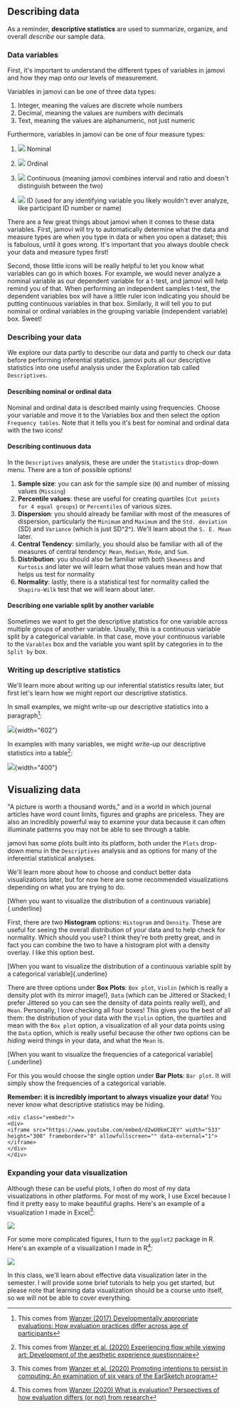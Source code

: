 ## Describing data

As a reminder, **descriptive statistics** are used to summarize, organize, and overall *describe* our sample data.

### Data variables

First, it's important to understand the different types of variables in jamovi and how they map onto our levels of measurement.

Variables in jamovi can be one of three data types:

1.  Integer, meaning the values are discrete whole numbers
2.  Decimal, meaning the values are numbers with decimals
3.  Text, meaning the values are alphanumeric, not just numeric

Furthermore, variables in jamovi can be one of four measure types:

1.  ![](images/03-jamovi/variable-nominal.png) Nominal

2.  ![](images/03-jamovi/variable-ordinal.png) Ordinal

3.  ![](images/03-jamovi/variable-continuous.png) Continuous (meaning jamovi combines interval and ratio and doesn't distinguish between the two)

4.  ![](images/03-jamovi/variable-id.png) ID (used for any identifying variable you likely wouldn't ever analyze, like participant ID number or name)

There are a few great things about jamovi when it comes to these data variables. First, jamovi will try to automatically determine what the data and measure types are when you type in data or when you open a dataset; this is fabulous, until it goes wrong. It's important that you always double check your data and measure types first!

Second, those little icons will be really helpful to let you know what variables can go in which boxes. For example, we would never analyze a nominal variable as our dependent variable for a t-test, and jamovi will help remind you of that. When performing an independent samples t-test, the dependent variables box will have a little ruler icon indicating you should be putting continuous variables in that box. Similarly, it will tell you to put nominal or ordinal variables in the grouping variable (independent variable) box. Sweet!

### Describing your data

We explore our data partly to describe our data and partly to check our data before performing inferential statistics. jamovi puts all our descriptive statistics into one useful analysis under the Exploration tab called `Descriptives`.

#### Describing nominal or ordinal data

Nominal and ordinal data is described mainly using frequencies. Choose your variable and move it to the Variables box and then select the option `Frequency tables`. Note that it tells you it's best for nominal and ordinal data with the two icons!

#### Describing continuous data

In the `Descriptives` analysis, these are under the `Statistics` drop-down menu. There are a ton of possible options!

1.  **Sample size**: you can ask for the sample size (`N`) and number of missing values (`Missing`)
2.  **Percentile values**: these are useful for creating quartiles (`Cut points for 4 equal groups`) or `Percentiles` of various sizes.
3.  **Dispersion**: you should already be familiar with most of the measures of dispersion, particularly the `Minimum` and `Maximum` and the `Std. deviation` (SD) and `Variance` (which is just SD^2^). We'll learn about the `S. E. Mean` later.
4.  **Central Tendency**: similarly, you should also be familiar with all of the measures of central tendency: `Mean`, `Median`, `Mode`, and `Sum`.
5.  **Distribution**: you should also be familiar with both `Skewness` and `Kurtosis` and later we will learn what those values mean and how that helps us test for normality
6.  **Normality**: lastly, there is a statistical test for normality called the `Shapiro-Wilk` test that we will learn about later.

#### Describing one variable split by another variable

Sometimes we want to get the descriptive statistics for one variable across multiple groups of another variable. Usually, this is a continuous variable split by a categorical variable. In that case, move your continuous variable to the `Varables` box and the variable you want split by categories in to the `Split by` box.

### Writing up descriptive statistics

We'll learn more about writing up our inferential statistics results later, but first let's learn how we might report our descriptive statistics.

In small examples, we might write-up our descriptive statistics into a paragraph[^03.1-descriptive-statistics-1]:

[^03.1-descriptive-statistics-1]: This comes from [Wanzer (2017) Developmentally appropriate evaluations: How evaluation practices differ across age of participants](https://thesiscommons.org/bk57d/)

![](images/02-stats-foundations/example1.png){width="602"}

In examples with many variables, we might write-up our descriptive statistics into a table[^03.1-descriptive-statistics-2]:

[^03.1-descriptive-statistics-2]: This comes from [Wanzer et al. (2020) Experiencing flow while viewing art: Development of the aesthetic experience questionnaire](https://psycnet.apa.org/record/2018-49650-001)

![](images/02-stats-foundations/example2.png){width="400"}

## Visualizing data

"A picture is worth a thousand words," and in a world in which journal articles have word count limits, figures and graphs are priceless. They are also an incredibly powerful way to examine your data because it can often illuminate patterns you may not be able to see through a table.

jamovi has some plots built into its platform, both under the `Plots` drop-down menu in the `Descriptives` analysis and as options for many of the inferential statistical analyses.

We'll learn more about how to choose and conduct better data visualizations later, but for now here are some recommended visualizations depending on what you are trying to do.

[When you want to visualize the distribution of a continuous variable]{.underline}

First, there are two **Histogram** options: `Histogram` and `Density`. These are useful for seeing the overall distribution of your data and to help check for normality. Which should you use? I think they're both pretty great, and in fact you can combine the two to have a histogram plot with a density overlay. I like this option best.

[When you want to visualize the distribution of a continuous variable split by a categorical variable]{.underline}

There are three options under **Box Plots**: `Box plot`, `Violin` (which is really a density plot with its mirror image!), `Data` (which can be Jittered or Stacked; I prefer Jittered so you can see the density of data points really well), and `Mean`. Personally, I love checking all four boxes! This gives you the best of all them: the distribution of your data with the `Violin` option, the quartiles and mean with the `Box plot` option, a visualization of all your data points using the `Data` option, which is really useful because the other two options can be *hiding* weird things in your data, and what the `Mean` is.

[When you want to visualize the frequencies of a categorical variable]{.underline}

For this you would choose the single option under **Bar Plots**: `Bar plot`. It will simply show the frequencies of a categorical variable.

<div class="info">
<p><strong>Remember: it is incredibly important to always visualize your
data!</strong> You never know what descriptive statistics may be
hiding.</p>
</div>


```{=html}
<div class="vembedr">
<div>
<iframe src="https://www.youtube.com/embed/d2wU0kmCJEY" width="533" height="300" frameborder="0" allowfullscreen="" data-external="1"></iframe>
</div>
</div>
```

### Expanding your data visualization

Although these can be useful plots, I often do most of my data visualizations in other platforms. For most of my work, I use Excel because I find it pretty easy to make beautiful graphs. Here's an example of a visualization I made in Excel[^03.1-descriptive-statistics-3]:

[^03.1-descriptive-statistics-3]: This comes from [Wanzer et al. (2020) Promoting intentions to persist in computing: An examination of six years of the EarSketch program](https://doi.org/10.1080/08993408.2020.1714313)

![](images/02-stats-foundations/example3.png)

For some more complicated figures, I turn to the `ggplot2` package in R. Here's an example of a visualization I made in R[^03.1-descriptive-statistics-4]:

[^03.1-descriptive-statistics-4]: This comes from [Wanzer (2020) What is evaluation? Perspectives of how evaluation differs (or not) from research](https://journals.sagepub.com/doi/10.1177/1098214020920710)

![](images/02-stats-foundations/example4.png)

In this class, we'll learn about effective data visualization later in the semester. I will provide some brief tutorials to help you get started, but please note that learning data visualization should be a course unto itself, so we will not be able to cover everything.
